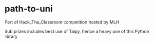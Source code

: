 # path-to-uni
Part of Hack_The_Classroom competition hosted by MLH

Sub prizes includes best use of Taipy, hence a heavy use of this Python library
